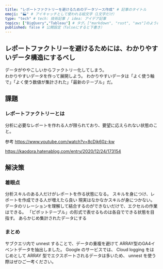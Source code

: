 ```yaml
---
title: "レポートファクトリーを避けるためのデータソース作成" # 記事のタイトル
emoji: "🏭" # アイキャッチとして使われる絵文字（1文字だけ）
type: "tech" # tech: 技術記事 / idea: アイデア記事
topics: ["BigQuery","Tableau"] # タグ。["markdown", "rust", "aws"]のように指定する
published: false # 公開設定（falseにすると下書き）
---
```


## レポートファクトリーを避けるためには、わかりやすいデータ構造にするべし
データがややこしいからファクトリー化してしまう。  
わかりやすいデータを作って展開しよう。
わかりやすいデータは「よく使う軸で」「よく使う数値が集計された」「最新のテーブル」だ。

## 課題
### レポートファクトリーとは
分析に必要なレポートを作れる人が限られており、要望に応えられない状態のこと。

参考
https://www.youtube.com/watch?v=8cDik60z-kw

https://kaodora.hatenablog.com/entry/2020/12/24/173154


## 解決策
### 着眼点
分析スキルのある人だけがレポートを作る状態になる。
スキルを身につけ、レポートを作成できる人が増えたら良い
現実はなかなかスキルが身につかない。
データのリレーションを理解して結合するのができないだけで、エクセルの作業はできる。
「ピボットテーブル」の形式で表せるものは各自でできる状態を目指す。
あらかじめ集計されたデータにする


### まとめ
サブクエリ内で unnest することで、データの重複を避けて ARRAY型のGA4イベントデータを抽出しました。
Google のサービスでは、 Cloud logging をはじめとして ARRAY 型でエクスポートされるデータは多いため、 unnest を使う際はぜひご一考ください。